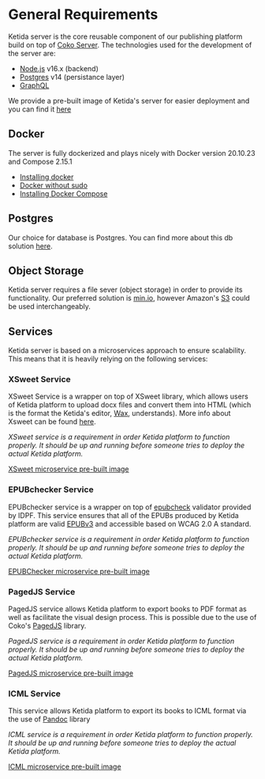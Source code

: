 # General Requirements

Ketida server is the core reusable component of our publishing platform build on top of [Coko Server](https://gitlab.coko.foundation/cokoapps/server). The technologies used for the development of the server are:

- [Node.js](https://nodejs.org/en/) v16.x (backend)
- [Postgres](https://www.postgresql.org/) v14 (persistance layer)
- [GraphQL](https://www.apollographql.com/)

We provide a pre-built image of Ketida's server for easier deployment and you can find it [here](https://hub.docker.com/r/cokoapps/ketty-server)

## Docker

The server is fully dockerized and plays nicely with Docker version 20.10.23 and Compose 2.15.1

- [Installing docker](https://docs.docker.com/engine/install)
- [Docker without sudo](https://docs.docker.com/engine/install/linux-postinstall/)
- [Installing Docker Compose](https://docs.docker.com/compose/install/)

## Postgres

Our choice for database is Postgres. You can find more about this db solution [here](https://www.postgresql.org/docs/12/index.html).

## Object Storage

Ketida server requires a file sever (object storage) in order to provide its functionality. Our preferred solution is [min.io](https://min.io/), however Amazon's [S3](https://aws.amazon.com/s3/) could be used interchangeably.

## Services

Ketida server is based on a microservices approach to ensure scalability. This means that it is heavily relying on the following services:

### XSweet Service

XSweet Service is a wrapper on top of XSweet library, which allows users of Ketida platform to upload docx files and convert them into HTML (which is the format the Ketida's editor, [Wax](https://gitlab.coko.foundation/wax/wax-prosemirror), understands). More info about Xsweet can be found [here](https://xsweet.org/).

_XSweet service is a requirement in order Ketida platform to function properly. It should be up and running before someone tries to deploy the actual Ketida platform._

[XSweet microservice pre-built image](https://hub.docker.com/r/cokoapps/xsweet)

### EPUBchecker Service

EPUBchecker service is a wrapper on top of [epubcheck](https://github.com/w3c/epubcheck) validator provided by IDPF. This service ensures that all of the EPUBs produced by Ketida platform are valid [EPUBv3](https://www.w3.org/TR/epub-overview-33/) and accessible based on WCAG 2.0 A standard.

_EPUBchecker service is a requirement in order Ketida platform to function properly. It should be up and running before someone tries to deploy the actual Ketida platform._

[EPUBChecker microservice pre-built image](https://hub.docker.com/r/cokoapps/epubchecker)

### PagedJS Service

PagedJS service allows Ketida platform to export books to PDF format as well as facilitate the visual design process. This is possible due to the use of Coko's [PagedJS](https://www.pagedjs.org/) library.

_PagedJS service is a requirement in order Ketida platform to function properly. It should be up and running before someone tries to deploy the actual Ketida platform._

[PagedJS microservice pre-built image](https://hub.docker.com/r/cokoapps/pagedjs)

### ICML Service

This service allows Ketida platform to export its books to ICML format via the use of [Pandoc](https://pandoc.org/) library

_ICML service is a requirement in order Ketida platform to function properly. It should be up and running before someone tries to deploy the actual Ketida platform._

[ICML microservice pre-built image](https://hub.docker.com/r/cokoapps/icml)
